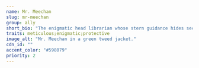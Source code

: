 ```yaml
---
name: Mr. Meechan
slug: mr-meechan
group: ally
short_bio: "The enigmatic head librarian whose stern guidance hides secret wisdom."
traits: meticulous;enigmatic;protective
image_alt: "Mr. Meechan in a green tweed jacket."
cdn_id: ""
accent_color: "#598079"
priority: 2
---
```

